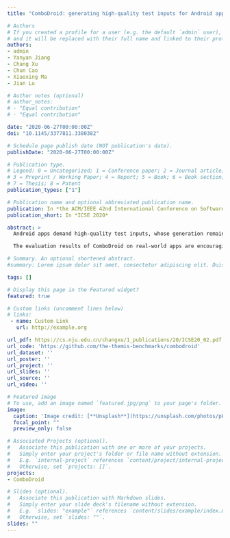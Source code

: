 ```yaml
---
title: "ComboDroid: generating high-quality test inputs for Android apps via use case combinations"

# Authors
# If you created a profile for a user (e.g. the default `admin` user), write the username (folder name) here 
# and it will be replaced with their full name and linked to their profile.
authors:
- admin
- Yanyan Jiang
- Chang Xu
- Chun Cao
- Xiaoxing Ma
- Jian Lu

# Author notes (optional)
# author_notes:
# - "Equal contribution"
# - "Equal contribution"

date: "2020-06-27T00:00:00Z"
doi: "10.1145/3377811.3380382"

# Schedule page publish date (NOT publication's date).
publishDate: "2020-06-27T00:00:00Z"

# Publication type.
# Legend: 0 = Uncategorized; 1 = Conference paper; 2 = Journal article;
# 3 = Preprint / Working Paper; 4 = Report; 5 = Book; 6 = Book section;
# 7 = Thesis; 8 = Patent
publication_types: ["1"]

# Publication name and optional abbreviated publication name.
publication: In *the ACM/IEEE 42nd International Conference on Software Engineering*
publication_short: In *ICSE 2020*

abstract: >
  Android apps demand high-quality test inputs, whose generation remains an open challenge. Existing techniques fall short on exploring complex app functionalities reachable only by a long, meaningful, and effective test input. Observing that such test inputs can usually be decomposed into relatively independent short use cases, this paper presents ComboDroid, a fundamentally different Android app testing framework. ComboDroid obtains use cases for manifesting a specific app functionality (either manually provided or automatically extracted), and systematically enumerates the combinations of use cases, yielding high-quality test inputs. 

  The evaluation results of ComboDroid on real-world apps are encouraging. Our fully automatic variant outperformed the best existing technique APE by covering 4.6% more code (APE only outperformed Monkey by 2.1%), and revealed four previously unknown bugs in extensively tested subjects. Our semi-automatic variant boosts the manual use cases obtained with little manual labor, achieving a comparable coverage (only 3.2% less) with a white-box human testing expert.

# Summary. An optional shortened abstract.
#summary: Lorem ipsum dolor sit amet, consectetur adipiscing elit. Duis posuere tellus ac convallis placerat. Proin tincidunt magna sed ex sollicitudin condimentum.

tags: []

# Display this page in the Featured widget?
featured: true

# Custom links (uncomment lines below)
# links:
 - name: Custom Link
   url: http://example.org

url_pdf: https://cs.nju.edu.cn/changxu/1_publications/20/ICSE20_02.pdf
url_code: 'https://github.com/the-themis-benchmarks/combodroid'
url_dataset: ''
url_poster: ''
url_project: ''
url_slides: ''
url_source: ''
url_video: ''

# Featured image
# To use, add an image named `featured.jpg/png` to your page's folder. 
image:
  caption: 'Image credit: [**Unsplash**](https://unsplash.com/photos/pLCdAaMFLTE)'
  focal_point: ""
  preview_only: false

# Associated Projects (optional).
#   Associate this publication with one or more of your projects.
#   Simply enter your project's folder or file name without extension.
#   E.g. `internal-project` references `content/project/internal-project/index.md`.
#   Otherwise, set `projects: []`.
projects:
- ComboDroid

# Slides (optional).
#   Associate this publication with Markdown slides.
#   Simply enter your slide deck's filename without extension.
#   E.g. `slides: "example"` references `content/slides/example/index.md`.
#   Otherwise, set `slides: ""`.
slides: ""
---
```


